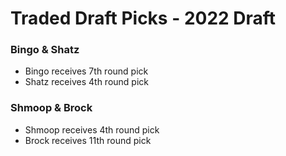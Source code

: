 # Traded Draft Picks - 2022 Draft

### Bingo & Shatz
* Bingo receives 7th round pick
* Shatz receives 4th round pick

### Shmoop & Brock
* Shmoop receives 4th round pick
* Brock receives 11th round pick
